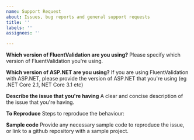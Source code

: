 ```yaml
---
name: Support Request
about: Issues, bug reports and general support requests
title: ''
labels: ''
assignees: ''

---
```

<!--
Please check the documentation at https://fluentvalidation.net first to see if your question is addressed there.
If not, please fill in the following details so that we can help you.
If reporting a bug, please make sure you include ALL sample code necessary to reproduce the problem, or include a link to a sample project that can be downloaded.
-->

**Which version of FluentValidation are you using?**
Please specify which version of FluentValidation you're using. 

**Which version of ASP.NET are you using?**
If you are using FluentValidation with ASP.NET, please provide the version of ASP.NET that you're using (eg .NET Core 2.1, NET Core 3.1 etc)

**Describe the issue that you're having**
A clear and concise description of the issue that you're having.

**To Reproduce**
Steps to reproduce the behaviour:

**Sample code**
Provide any necessary sample code to reproduce the issue, or link to a github repository with a sample project. 
